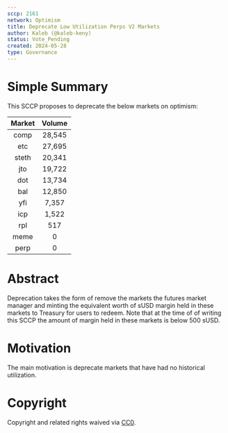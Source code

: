 ```yaml
---
sccp: 2161
network: Optimism
title: Deprecate Low Utilization Perps V2 Markets
author: Kaleb (@kaleb-keny)
status: Vote_Pending
created: 2024-05-28
type: Governance
---
```


# Simple Summary

This SCCP proposes to deprecate the below markets on optimism:

| **Market** | **Volume** |
|:----------:|:----------:|
|    comp    |   28,545   |
|     etc    |   27,695   |
|    steth   |   20,341   |
|     jto    |   19,722   |
|     dot    |   13,734   |
|     bal    |   12,850   |
|     yfi    |    7,357   |
|     icp    |    1,522   |
|     rpl    |     517    |
|    meme    |      0     |
|    perp    |      0     |

# Abstract

Deprecation takes the form of remove the markets the futures market manager and minting the equivalent worth of sUSD margin held in these markets to Treasury for users to redeem. Note that at the time of of writing this SCCP the amount of margin held in these markets is below 500 sUSD.

# Motivation

The main motivation is deprecate markets that have had no historical utilization. 

# Copyright

Copyright and related rights waived via [CC0](https://creativecommons.org/publicdomain/zero/1.0/).